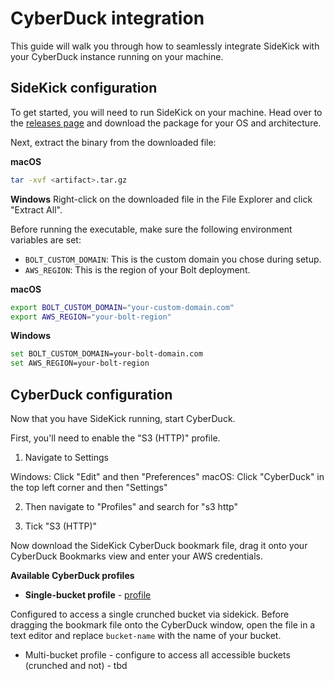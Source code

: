 # CyberDuck integration

This guide will walk you through how to seamlessly integrate SideKick with your CyberDuck instance running on your machine.

## SideKick configuration

To get started, you will need to run SideKick on your machine. Head over to the [releases page](https://github.com/project-n-oss/sidekick/releases) and download the package for your OS and architecture.

Next, extract the binary from the downloaded file:

**macOS**

```bash
tar -xvf <artifact>.tar.gz
```

**Windows**
Right-click on the downloaded file in the File Explorer and click "Extract All".

Before running the executable, make sure the following environment variables are set:

- `BOLT_CUSTOM_DOMAIN`: This is the custom domain you chose during setup.
- `AWS_REGION`: This is the region of your Bolt deployment.

**macOS**

```bash
export BOLT_CUSTOM_DOMAIN="your-custom-domain.com"
export AWS_REGION="your-bolt-region"
```

**Windows**

```bash
set BOLT_CUSTOM_DOMAIN=your-bolt-domain.com
set AWS_REGION=your-bolt-region
```

## CyberDuck configuration

Now that you have SideKick running, start CyberDuck.

First, you'll need to enable the "S3 (HTTP)" profile.

1. Navigate to Settings

Windows: Click "Edit" and then "Preferences"
macOS: Click "CyberDuck" in the top left corner and then "Settings"

2. Then navigate to "Profiles" and search for "s3 http"

3. Tick "S3 (HTTP)"

Now download the SideKick CyberDuck bookmark file, drag it onto your CyberDuck Bookmarks view and enter your AWS credentials.

**Available CyberDuck profiles**

- **Single-bucket profile** - [profile](./sidekick-single-bucket.duck)

Configured to access a single crunched bucket via sidekick. Before dragging the bookmark file onto the CyberDuck window, open the file in a text editor and replace `bucket-name` with the name of your bucket.

- Multi-bucket profile - configure to access all accessible buckets (crunched and not) - tbd
